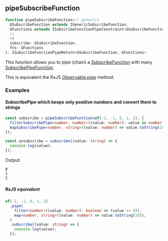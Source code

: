 ## pipeSubscribeFunction

```ts
function pipeSubscribeFunction<// generics
  GSubscribeFunction extends IGenericSubscribeFunction,
  GFunctions extends ISubscribeFunctionPipeConstraint<GSubscribeFunction, GFunctions>
  //
  >(
  subscribe: GSubscribeFunction,
  fns: GFunctions
): ISubscribeFunctionPipeReturn<GSubscribeFunction, GFunctions>
```

This function allows you to pipe (chain) a [SubscribeFunction](../../../types/subscribe-function/subscribe-function.md)
with many [SubscribePipeFunction](../../../types/subscribe-pipe-function/subscribe-pipe-function.md).

This is equivalent the RxJS [Observable.pipe](https://rxjs-dev.firebaseapp.com/api/index/class/Observable#pipe) method.

### Examples

#### SubscribePipe which keeps only positive numbers and convert them to strings

```ts
const subscribe = pipeSubscribeFunction(of(-2, -1, 0, 1, 2), [
  filterSubscribePipe<number, number>((value: number): value is number => (value >= 0)),
  mapSubscribePipe<number, string>((value: number) => value.toString(10)),
]);

const unsubscribe = subscribe((value: string) => {
  console.log(value);
});
```

Output:

```text
0
1
2
```

##### RxJS equivalent

```ts
of(-2, -1, 0, 1, 2)
  .pipe(
    filter<number>((value: number): boolean => (value >= 0)),
    map<number, string>((value: number) => value.toString(10)),
  )
  .subscribe((value: string) => {
    console.log(value);
  });
```
